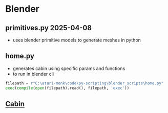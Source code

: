 # Blender

## primitives.py **2025-04-08**

- uses blender primitive models to generate meshes in python

## home.py

- generates cabin using specific params and functions
- to run in blender cli

```py
filepath = r"C:\atari-monk\code\py-scripting\blender_scripts\home.py"
exec(compile(open(filepath).read(), filepath, 'exec'))
```

## [Cabin](cabin.md)
